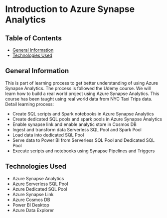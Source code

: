 # Introduction to Azure Synapse Analytics

## Table of Contents
* [General Information](#general-information)
* [Technologies Used](#technologies-used)
<!-- * [License](#license) -->

## General Information
This is part of learning process to get better understanding of using Azure Synapse Analytics. The process is followed the Udemy course. 
We will learn how to build a real world project using Azure Synapse Analytics. This course has been taught using real world data from NYC Taxi Trips data. 
Detail learning process: 
- Create SQL scripts and Spark notebooks in Azure Synapse Analytics
- Create dedicated SQL pools and spark pools in Azure Synapse Analytics
- Enable synapse link and enable analytic store in Cosmos DB
- Ingest and transform data Serverless SQL Pool and Spark Pool
- Load data into dedicated SQL Pool
- Serve data to Power BI from Serverless SQL Pool and Dedicated SQL Pool
- Execute scripts and notebooks using Synapse Pipelines and Triggers

## Technologies Used
- Azure Synapse Analytics
- Azure Serverless SQL Pool
- Azure Dedicated SQL Pool
- Azure Synapse Link
- Azure Cosmos DB
- Power BI Desktop
- Azure Data Explorer



